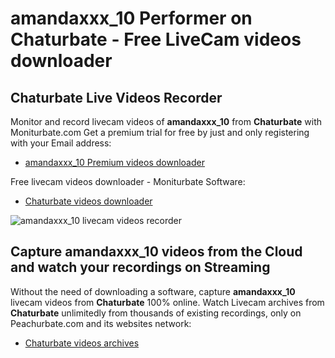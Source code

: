# amandaxxx_10 Performer on Chaturbate - Free LiveCam videos downloader

## Chaturbate Live Videos Recorder

Monitor and record livecam videos of **amandaxxx_10** from **Chaturbate** with Moniturbate.com
Get a premium trial for free by just and only registering with your Email address:
* [amandaxxx_10 Premium videos downloader](https://moniturbate.com/request-demo-licence-key.html)

Free livecam videos downloader - Moniturbate Software:
* [Chaturbate videos downloader](https://moniturbate.com/moniturbate-download-software.html)

![amandaxxx_10 livecam videos recorder](https://peachurnet.com/templates/moniturbate-software.png)


## Capture amandaxxx_10 videos from the Cloud and watch your recordings on Streaming

Without the need of downloading a software, capture **amandaxxx_10** livecam videos from **Chaturbate** 100% online.
Watch Livecam archives from **Chaturbate** unlimitedly from thousands of existing recordings, only on Peachurbate.com and its websites network:
* [Chaturbate videos archives](https://peachurnet.com/)
